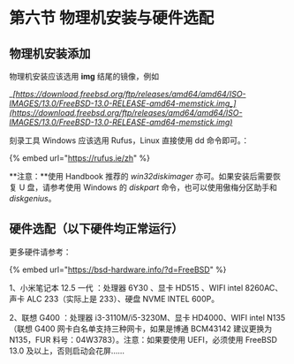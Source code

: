 # 第六节 物理机安装与硬件选配

## 物理机安装添加

物理机安装应该选用 **img** 结尾的镜像，例如

__[_https://download.freebsd.org/ftp/releases/amd64/amd64/ISO-IMAGES/13.0/FreeBSD-13.0-RELEASE-amd64-memstick.img_](https://download.freebsd.org/ftp/releases/amd64/amd64/ISO-IMAGES/13.0/FreeBSD-13.0-RELEASE-amd64-memstick.img)__

刻录工具 Windows 应该选用 Rufus，Linux 直接使用 dd 命令即可。：

{% embed url="https://rufus.ie/zh" %}

**注意：**使用 Handbook 推荐的 _win32diskimager_ 亦可。如果安装后需要恢复 U 盘，请参考使用 Windows 的 _diskpart_ 命令，也可以使用傲梅分区助手和 _diskgenius_。

## 硬件选配（以下硬件均正常运行）

更多硬件请参考：

{% embed url="https://bsd-hardware.info/?d=FreeBSD" %}

1、小米笔记本 12.5  一代 ：处理器 6Y30 、显卡 HD515 、WIFI intel 8260AC、声卡 ALC 233（实际上是 233）、硬盘 NVME INTEL 600P。

2、联想 G400 ：处理器 i3-3110M/i5-3230M、显卡 HD4000、WIFI intel N135（联想 G400 网卡白名单支持三种网卡，如果是博通 BCM43142 建议更换为 N135，FUR 料号：04W3783）。注意：如果要使用 UEFI，必须使用 FreeBSD 13.0 及以上，否则启动会花屏……
